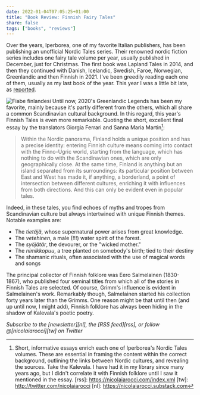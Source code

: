 ```yaml
---
date: 2022-01-04T07:05:25+01:00
title: "Book Review: Finnish Fairy Tales"
share: false
tags: ["books", "reviews"]
---
```

Over the years, Iperborea, one of my favorite Italian publishers, has been
publishing an unofficial Nordic Tales series. Their renowned nordic fiction
series includes one fairy tale volume per year, usually published in December,
just for Christmas. The first book was Lapland Tales in 2014, and then they
continued with Danish, Icelandic, Swedish, Faroe,  Norwegian, Greenlandic and
then Finnish in 2021. I've been greedily reading each one of them, usually as
my last book of the year. This year I was a little bit late, as [reported][1].

![Fiabe finlandesi](/images/fiabe-finlandesi.jpg#right)
Until now, 2020's Greenlandic Legends has been my favorite, mainly because it's
partly different from the others, which all share a common Scandinavian
cultural background. In this regard, this year's Finnish Tales is even more
remarkable. Quoting the short, excellent final essay by the translators Giorgia
Ferrari and Sanna Maria Martin[^2]:

> Within the Nordic panorama, Finland holds a unique position and has a precise
> identity: entering Finnish culture means coming into contact with the
> Finno-Ugric world, starting from the language, which has nothing to do with
> the Scandinavian ones, which are only geographically close. At the same time,
> Finland is anything but an island separated from its surroundings: its
> particular position between East and West has made it, if anything,
> a borderland, a point of intersection between different cultures, enriching
> it with influences from both directions. And this can only be evident even in
> popular tales.

Indeed, in these tales, you find echoes of myths and tropes from Scandinavian
culture but always intertwined with unique Finnish themes. Notable examples
are:

- The *tietäjä*, whose supernatural power arises from great knowledge.
- The *vetehinen*, a male (!!!) water spirit of the forest.
- The *syöjätär*, the devourer, or the "wicked mother."
- The *nimikkopuu*, a tree planted on somebody's birth; tied to their destiny
- The shamanic rituals, often associated with the use of magical words and songs

The principal collector of Finnish folklore was Eero Salmelainen (1830-1867),
who published four seminal titles from which all of the stories in Finnish
Tales are selected. Of course, Grimm's influence is evident in Salmelainen's
work. Remarkably though, Salmelainen started his collection forty years later
than the Grimms. One reason might be that until then (and up until now, I might
add), Finnish folklore has always been hiding in the shadow of Kalevala's
poetic poetry.

*Subscribe to the [newsletter][nl], the [RSS feed][rss], or follow @[nicolaiarocci][tw] on Twitter*

 [1]: https://nicolaiarocci.com/three-good-books-i-read-in-2021/
 [^2]: Short, informative essays enrich each one of Iperborea's Nordic Tales volumes. These are essential in framing the content within the correct background, outlining the links between Nordic cultures, and revealing the sources. Take the Kalevala. I have had it in my library since many years ago, but I didn't correlate it with Finnish folklore until I saw it mentioned in the essay.
 [rss]: https://nicolaiarocci.com/index.xml
 [tw]: http://twitter.com/nicolaiarocci
 [nl]: https://nicolaiarocci.substack.com
